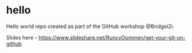 # hello
Hello world repo created as part of the GitHub workshop @Bridgei2i.

Slides here - https://www.slideshare.net/RuncyOommen/get-your-git-on-github
